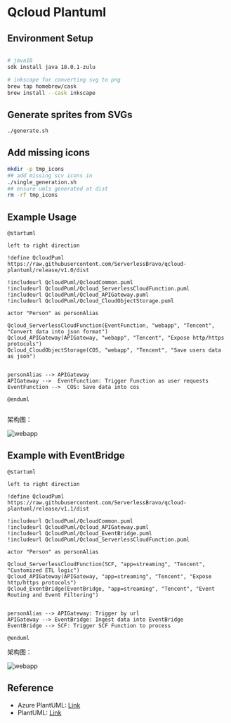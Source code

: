 # Qcloud Plantuml


## Environment Setup

```bash

# java18
sdk install java 18.0.1-zulu

# inkscape for converting svg to png
brew tap homebrew/cask
brew install --cask inkscape
```

## Generate sprites from SVGs

```bash
./generate.sh
```

## Add missing icons

```bash
mkdir -p tmp_icons
## add missing scv icons in 
./single_generation.sh
## ensure umls generated at dist
rm -rf tmp_icons
```


## Example Usage

```plantuml
@startuml

left to right direction

!define QcloudPuml https://raw.githubusercontent.com/ServerlessBravo/qcloud-plantuml/release/v1.0/dist

!includeurl QcloudPuml/QcloudCommon.puml
!includeurl QcloudPuml/Qcloud_ServerlessCloudFunction.puml
!includeurl QcloudPuml/Qcloud_APIGateway.puml
!includeurl QcloudPuml/Qcloud_CloudObjectStorage.puml

actor "Person" as personAlias

Qcloud_ServerlessCloudFunction(EventFunction, "webapp", "Tencent", "Convert data into json format")
Qcloud_APIGateway(APIGateway, "webapp", "Tencent", "Expose http/https protocols")
Qcloud_CloudObjectStorage(COS, "webapp", "Tencent", "Save users data as json")


personAlias --> APIGateway
APIGateway -->  EventFunction: Trigger Function as user requests
EventFunction -->  COS: Save data into cos

@enduml


```

架构图：

![webapp](http://www.plantuml.com/plantuml/proxy?cache=no&src=https://raw.githubusercontent.com/ServerlessBravo/qcloud-plantuml/master/examples/apigw_trigger_func.puml)


## Example with EventBridge

```plantuml
@startuml

left to right direction

!define QcloudPuml https://raw.githubusercontent.com/ServerlessBravo/qcloud-plantuml/release/v1.1/dist

!includeurl QcloudPuml/QcloudCommon.puml
!includeurl QcloudPuml/Qcloud_APIGateway.puml
!includeurl QcloudPuml/Qcloud_EventBridge.puml
!includeurl QcloudPuml/Qcloud_ServerlessCloudFunction.puml

actor "Person" as personAlias

Qcloud_ServerlessCloudFunction(SCF, "app=streaming", "Tencent", "Customized ETL logic")
Qcloud_APIGateway(APIGateway, "app=streaming", "Tencent", "Expose http/https protocols")
Qcloud_EventBridge(EventBridge, "app=streaming", "Tencent", "Event Routing and Event Filtering")


personAlias --> APIGateway: Trigger by url
APIGateway --> EventBridge: Ingest data into EventBridge
EventBridge --> SCF: Trigger SCF Function to process

@enduml
```

架构图：

![webapp](http://www.plantuml.com/plantuml/proxy?cache=no&src=https://raw.githubusercontent.com/ServerlessBravo/qcloud-plantuml/master/examples/eb_trigger_func.puml)

## Reference

- Azure PlantUML: [Link](https://github.com/plantuml-stdlib/Azure-PlantUML)
- PlantUML: [Link](https://github.com/plantuml/plantuml/tree/master/tools)
